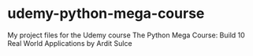# udemy-python-mega-course
My project files for the Udemy course The Python Mega Course: Build 10 Real World Applications by Ardit Sulce
